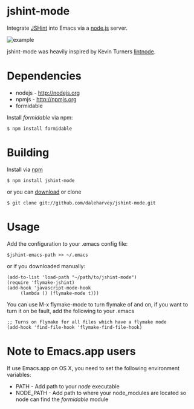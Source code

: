 jshint-mode
=======

Integrate [JSHint](http://jshint.com) into Emacs via a [node.js](http://nodejs.org) server.

![example](https://github.com/daleharvey/jshint-mode/raw/master/example.png)

jshint-mode was heavily inspired by Kevin Turners [lintnode](https://github.com/keturn/lintnode).

Dependencies
========

 * nodejs - http://nodejs.org
 * npmjs - http://npmjs.org
 * formidable

Install *formidable* via npm:

    $ npm install formidable

Building
========

Install via [npm](http://npmjs.org/)

    $ npm install jshint-mode

or you can [download](https://github.com/daleharvey/jshint-mode/tarball/master) or clone

    $ git clone git://github.com/daleharvey/jshint-mode.git

Usage
=====

Add the configuration to your .emacs config file:

    $jshint-emacs-path >> ~/.emacs

or if you downloaded manually:

    (add-to-list 'load-path "~/path/to/jshint-mode")
    (require 'flymake-jshint)
    (add-hook 'javascript-mode-hook
         (lambda () (flymake-mode t)))

You can use M-x flymake-mode to turn flymake of and on, if you want to turn it on be fault, add the following to your .emacs

    ;; Turns on flymake for all files which have a flymake mode
    (add-hook 'find-file-hook 'flymake-find-file-hook)

Note to Emacs.app users
=======================

If use Emacs.app on OS X, you need to set the following environment variables:

  * PATH - Add path to your *node* executable
  * NODE_PATH - Add path to where your node_modules are located so node can find the  *formidable* module
